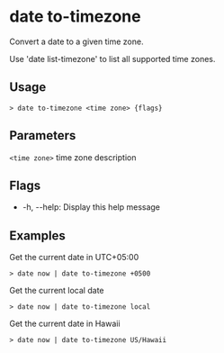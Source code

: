 # date to-timezone

Convert a date to a given time zone.

Use 'date list-timezone' to list all supported time zones.

## Usage

```shell
> date to-timezone <time zone> {flags}
```

## Parameters

`<time zone>` time zone description

## Flags

- -h, --help: Display this help message

## Examples

Get the current date in UTC+05:00

```shell
> date now | date to-timezone +0500
```

Get the current local date

```shell
> date now | date to-timezone local
```

Get the current date in Hawaii

```shell
> date now | date to-timezone US/Hawaii
```
